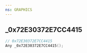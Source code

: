 ```yaml
---
ns: GRAPHICS
---
```

## _0x72E30372E7CC4415

```c
// 0x72E30372E7CC4415
Any _0x72E30372E7CC4415();
```

